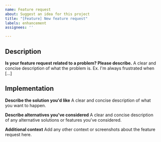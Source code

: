 ```yaml
---
name: Feature request
about: Suggest an idea for this project
title: "[Feature] New feature request"
labels: enhancement
assignees: ''

---
```


## Description
**Is your feature request related to a problem? Please describe.**
A clear and concise description of what the problem is. Ex. I'm always frustrated when [...]

## Implementation
**Describe the solution you'd like**
A clear and concise description of what you want to happen.

**Describe alternatives you've considered**
A clear and concise description of any alternative solutions or features you've considered.

**Additional context**
Add any other context or screenshots about the feature request here.

